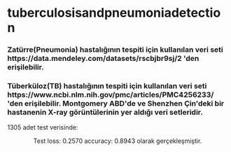 # tuberculosisandpneumoniadetection

<h3> Zatürre(Pneumonia) hastalığının tespiti için kullanılan veri seti https://data.mendeley.com/datasets/rscbjbr9sj/2 'den erişilebilir. </h3>

<h3> Tüberküloz(TB) hastalığının tespiti için kullanılan veri seti https://www.ncbi.nlm.nih.gov/pmc/articles/PMC4256233/ 'den erişilebilir. Montgomery ABD'de ve Shenzhen Çin'deki bir hastanenin X-ray görüntülerinin yer aldığı veri setleridir. </h3>

1305 adet test verisinde: 
<div align="center">Test loss: 0.2570 accuracy: 0.8943 olarak gerçekleşmiştir. </div>  
